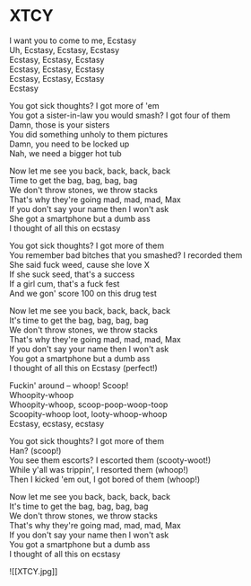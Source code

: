 # XTCY

I want you to come to me, Ecstasy  
Uh, Ecstasy, Ecstasy, Ecstasy  
Ecstasy, Ecstasy, Ecstasy  
Ecstasy, Ecstasy, Ecstasy  
Ecstasy, Ecstasy, Ecstasy  
Ecstasy  

You got sick thoughts? I got more of 'em  
You got a sister-in-law you would smash? I got four of them  
Damn, those is your sisters  
You did something unholy to them pictures  
Damn, you need to be locked up  
Nah, we need a bigger hot tub  

Now let me see you back, back, back, back  
Time to get the bag, bag, bag, bag  
We don't throw stones, we throw stacks  
That's why they're going mad, mad, mad, Max  
If you don't say your name then I won't ask  
She got a smartphone but a dumb ass  
I thought of all this on ecstasy  

You got sick thoughts? I got more of them  
You remember bad bitches that you smashed? I recorded them  
She said fuck weed, cause she love X  
If she suck seed, that's a success  
If a girl cum, that's a fuck fest  
And we gon' score 100 on this drug test  

Now let me see you back, back, back, back  
It's time to get the bag, bag, bag, bag  
We don't throw stones, we throw stacks  
That's why they're going mad, mad, mad, Max  
If you don't say your name then I won't ask  
You got a smartphone but a dumb ass  
I thought of all this on Ecstasy (perfect!)  

Fuckin' around – whoop! Scoop!  
Whoopity-whoop  
Whoopity-whoop, scoop-poop-woop-toop  
Scoopity-whoop loot, looty-whoop-whoop  
Ecstasy, ecstasy, ecstasy  

You got sick thoughts? I got more of them  
Han? (scoop!)  
You see them escorts? I escorted them (scooty-woot!)  
While y'all was trippin', I resorted them (whoop!)  
Then I kicked 'em out, I got bored of them (whoop!)  

Now let me see you back, back, back, back  
It's time to get the bag, bag, bag, bag  
We don't throw stones, we throw stacks  
That's why they're going mad, mad, mad, Max  
If you don't say your name then I won't ask  
You got a smartphone but a dumb ass  
I thought of all this on ecstasy

![[XTCY.jpg]]
